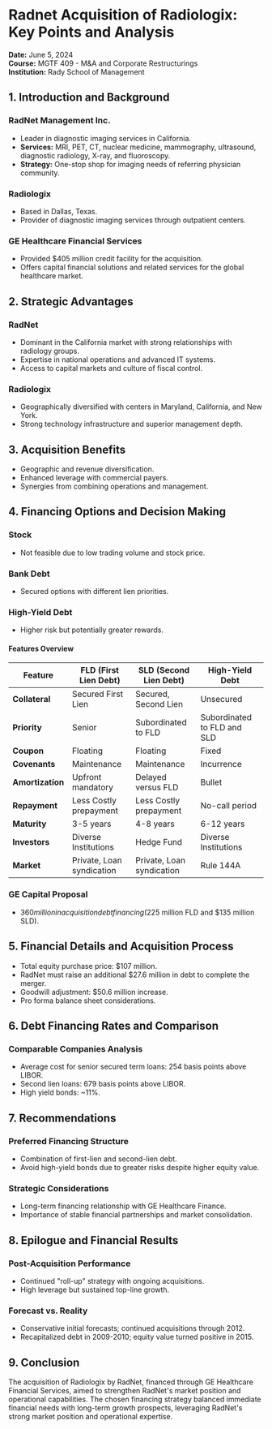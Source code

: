 # Radnet Acquisition of Radiologix: Key Points and Analysis

**Date:** June 5, 2024  
**Course:** MGTF 409 - M&A and Corporate Restructurings  
**Institution:** Rady School of Management

## 1. Introduction and Background
### RadNet Management Inc.
- Leader in diagnostic imaging services in California.
- **Services:** MRI, PET, CT, nuclear medicine, mammography, ultrasound, diagnostic radiology, X-ray, and fluoroscopy.
- **Strategy:** One-stop shop for imaging needs of referring physician community.

### Radiologix
- Based in Dallas, Texas.
- Provider of diagnostic imaging services through outpatient centers.

### GE Healthcare Financial Services
- Provided $405 million credit facility for the acquisition.
- Offers capital financial solutions and related services for the global healthcare market.

## 2. Strategic Advantages
### RadNet
- Dominant in the California market with strong relationships with radiology groups.
- Expertise in national operations and advanced IT systems.
- Access to capital markets and culture of fiscal control.

### Radiologix
- Geographically diversified with centers in Maryland, California, and New York.
- Strong technology infrastructure and superior management depth.

## 3. Acquisition Benefits
- Geographic and revenue diversification.
- Enhanced leverage with commercial payers.
- Synergies from combining operations and management.

## 4. Financing Options and Decision Making
### Stock
- Not feasible due to low trading volume and stock price.

### Bank Debt
- Secured options with different lien priorities.

### High-Yield Debt
- Higher risk but potentially greater rewards.
#### Features Overview

| Feature          | FLD (First Lien Debt)       | SLD (Second Lien Debt)        | High-Yield Debt         |
|------------------|-----------------------------|-------------------------------|-------------------------|
| **Collateral**   | Secured First Lien          | Secured, Second Lien          | Unsecured               |
| **Priority**     | Senior                      | Subordinated to FLD           | Subordinated to FLD and SLD |
| **Coupon**       | Floating                    | Floating                      | Fixed                   |
| **Covenants**    | Maintenance                 | Maintenance                   | Incurrence              |
| **Amortization** | Upfront mandatory           | Delayed versus FLD            | Bullet                  |
| **Repayment**    | Less Costly prepayment      | Less Costly prepayment        | No-call period          |
| **Maturity**     | 3-5 years                   | 4-8 years                     | 6-12 years              |
| **Investors**    | Diverse Institutions        | Hedge Fund                    | Diverse Institutions    |
| **Market**       | Private, Loan syndication   | Private, Loan syndication     | Rule 144A               |
### GE Capital Proposal
- $360 million in acquisition debt financing ($225 million FLD and $135 million SLD).

## 5. Financial Details and Acquisition Process
- Total equity purchase price: $107 million.
- RadNet must raise an additional $27.6 million in debt to complete the merger.
- Goodwill adjustment: $50.6 million increase.
- Pro forma balance sheet considerations.

## 6. Debt Financing Rates and Comparison
### Comparable Companies Analysis
- Average cost for senior secured term loans: 254 basis points above LIBOR.
- Second lien loans: 679 basis points above LIBOR.
- High yield bonds: ~11%.

## 7. Recommendations
### Preferred Financing Structure
- Combination of first-lien and second-lien debt.
- Avoid high-yield bonds due to greater risks despite higher equity value.

### Strategic Considerations
- Long-term financing relationship with GE Healthcare Finance.
- Importance of stable financial partnerships and market consolidation.

## 8. Epilogue and Financial Results
### Post-Acquisition Performance
- Continued "roll-up" strategy with ongoing acquisitions.
- High leverage but sustained top-line growth.

### Forecast vs. Reality
- Conservative initial forecasts; continued acquisitions through 2012.
- Recapitalized debt in 2009-2010; equity value turned positive in 2015.

## 9. Conclusion
The acquisition of Radiologix by RadNet, financed through GE Healthcare Financial Services, aimed to strengthen RadNet's market position and operational capabilities. The chosen financing strategy balanced immediate financial needs with long-term growth prospects, leveraging RadNet's strong market position and operational expertise.

